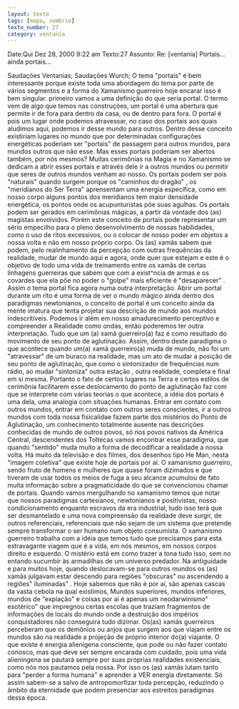 ```yaml
---
layout: texto
tags: [mapa, sombrio]
texto_number: 27
category: ventania
---
```

Date:Qui Dez 28, 2000 9:22 am
Texto:27
Assunto: Re: [ventania] Portais... ainda portais...

Saudações Ventanias; 
Saudações Wurch; 
O tema "portais" é bem interessante porque existe toda uma abordagem do tema por parte de vários segmentos e a forma do Xamanismo guerreiro hoje encarar isso é bem singular. 
primeiro vamos a uma definição do que seria portal. 
O termo vem de algo que temos nas construçòes, um portal é uma abertura que permite ir de fora para dentro da casa, ou de dentro para fora. 
O portal é pois um lugar onde podemos atravessar, no caso dos portais aos quais aludimos aqui, podemos ir desse mundo para outros. 
Dentro desse conceito existiriam lugares no mundo que por determinadas configurações energéticas poderiam ser "portais" de passagem para outros mundos, para mundos outros que não esse. 
Mas esses portais poderiam ser abertos também, por nós mesmos? 
Muitas cerimônias na Magia e no Xamanismo se dedicam a abrir esses portais e através dele ir a outros mundos ou permitir que seres de outros mundos venham ao nosso. 
Os portais podem ser pois "naturais" quando surgem porque os "caminhos do dragão" , os "meridianos do Ser Terra" aprensentam uma energia específica, como em nosso corpo alguns pontos dos meridianos tem maior densidade energética, os pontos onde os acupunturistas põe suas agulhas. 
Os portais podem ser gerados em cerimônias mágicas, a partir da vontade dos (as) magistas envolvidos. 
Porém este conceito de portais pode representar um sério empecilho para o pleno desenvolvimento de nossas habilidades, como o uso de ritos excessivos, ou o colocar de nosso poder em objetos a nossa volta e não em nosso próprio corpo. 
Os (as) xamãs sabem que podem, pelo realinhamento da percepção com outras frequências da realidade, mudar de mundo aqui e agora, onde quer que estejam e este é o objetivo de todo uma vida de treinamento entre os xamãs de certas linhagens guerreiras que sabem que com a exist^ncia de armas e os covardes que ela põe no poder o "golpe" mais eficiente é "desaparecer" . 
Assim o tema portal fica agora numa outra interpretação. 
Abrir um portal durante um rito é uma forma de ver o mundo mágico ainda dentro dos paradigmas newtonianos, o conceito de portal é um conceito ainda da mente imatura que tenta projetar sua descrição de mundo aos mundos indescrítíveis. 
Podemos ir além em nosso amadurecimento perceptivo e compreender a Realidade como ondas, então poderemos ter outra interpretação. 
Tudo que um (a) xamã guerreiro(a) faz é como resultado do movimento de seu ponto de aglutinação. 
Assim, dentro deste paradigma o que acontece quando um(a) xamã guerreiro(a) muda de mundo, não foi um "atravessar" de um buraco na realidade, mas um ato de mudar a posição de seu ponto de aglutinação, que como o sintonizador de frequências num rádio, ao mudar "sintoniza" outra estação , outra realidade, completa e final em si mesma. 
Portanto o fato de certos lugares na Terra e certos estilos de cerimônia facilitarem esse deslocamento do ponto de aglutinação faz com que se interprete com várias teorias o que acontece, a idéia dos portais é uma dela, uma analogia com situações humanas. 
Entrar em contato com outros mundos, entrar em contato com outros seres conscientes, ir a outros mundos com toda nossa fisicalidae fazem parte dos mistérios do Ponto de Aglutinação, um conhecimento totalmente ausente nas descrições conhecidas de mundo de outros povos, só nos povos nativos da América Central, descendentes dos Toltecas vamos encontrar esse paradigma, que quando "sentido" muda muito a forma de decodificar a realidade a nossa volta. 
Há muito da televisão e dos filmes, dos desenhos tipo He Man, nesta "imagem coletiva" que existe hoje de portais por aí. 
O xamanismo guerreiro, sendo fruto de homens e mulheres que quase foram dizimados e que tiveram de usar todos os meios de fuga a seu alcance acumulou de fato muita informação sobre a pragmaticidade do que se convencionou chamar de portais. 
Quando vamos mergulhando no xamanismo temos que notar que nossos paradigmas cartesianos, newtonianos e positivistas, nosso condicionamento enquanto escravos da era industrial, tudo isso terá que ser desmantelado e uma nova compreensão da realidade deve surgir, de outros referenciais, referenciais que não sejam de um sistema que pretende sempre transformar o ser humano num objeto consumista. 
O xamanismo guerreiro trabalha com a idéia que temos tudo que precisamos para esta estravagante viagem que é a vida, em nós mesmos, em nossos corpos direito e esquerdo. 
O mistério está em como trazer a tona tudo isso, sem no entando sucumbir às armadilhas de um universo predador. 
Na antiguidade e para muitos hoje, quando deslocavam-se para outros mundos os (as) xamãs julgavam estar descendo para regiões "obscuras" ou ascendendo a regiões" iluminadas" . 
Hoje sabemos que não é por aí, são apenas cascas da vasta cebola na qual existimos, 
Mundos superiores, mundos inferiores, mundos de "expiação" e coisas por aí é apenas um neodarwinismo" esotérico" que impregnou certas escolas que traziam fragmentos de informações de locais do mundo onde a destruição dos impérios conquistadores não conseguira tudo dizimar. 
Os(as) xamãs guerreiros perceberam que os demônios ou anjos que surgem aos que viajam entre os mundos são na realidade a projeção de próprio interior do(a) viajante. 
O que existe é energia alienígena consciente, que pode ou não fazer contato conosco, mas que deve ser sempre encarada com cuidado, pois uma vida alieníngena se pautará sempre por suas próprias realidades existenciais, como nós nos pautamos pela nossa. 
Por isso os (as) xamãs lutam tanto para "perder a forma humana" e aprender a VER energia diretamente. 
Só assim sabem-se a salvo de antropomorfizar toda percepção, reduzindo o âmbito da eternidade que podem presenciar aos estreitos paradigmas dessa época.